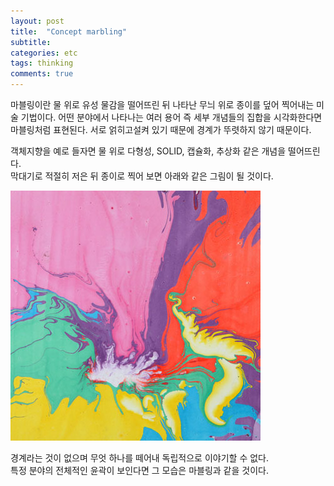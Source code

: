 ```yaml
---
layout: post
title:  "Concept marbling"
subtitle: 
categories: etc
tags: thinking
comments: true
---  
```


마블링이란 물 위로 유성 물감을 떨어뜨린 뒤 나타난 무늬 위로 종이를 덮어 찍어내는 미술 기법이다. 어떤 분야에서 나타나는 여러 용어 즉 세부 개념들의 집합을 시각화한다면 마블링처럼 표현된다. 서로 얽히고설켜 있기 때문에 경계가 뚜렷하지 않기 때문이다.

객체지향을 예로 들자면 물 위로 다형성, SOLID, 캡슐화, 추상화 같은 개념을 떨어뜨린다.  
막대기로 적절히 저은 뒤 종이로 찍어 보면 아래와 같은 그림이 될 것이다.  

![](/assets/img/concept_marbling.jpg)  

경계라는 것이 없으며 무엇 하나를 떼어내 독립적으로 이야기할 수 없다.  
특정 분야의 전체적인 윤곽이 보인다면 그 모습은 마블링과 같을 것이다. 

